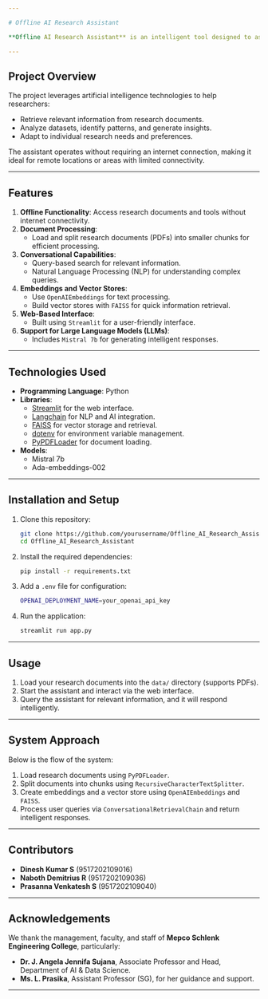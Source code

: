```yaml
---

# Offline AI Research Assistant

**Offline AI Research Assistant** is an intelligent tool designed to assist researchers by providing access to a wide range of information and tools even in offline environments. This project was developed as part of a mini-project for the **B.Tech in Artificial Intelligence and Data Science** program at **Mepco Schlenk Engineering College**.

---
```


## Project Overview

The project leverages artificial intelligence technologies to help researchers:
- Retrieve relevant information from research documents.
- Analyze datasets, identify patterns, and generate insights.
- Adapt to individual research needs and preferences.

The assistant operates without requiring an internet connection, making it ideal for remote locations or areas with limited connectivity.

---

## Features

1. **Offline Functionality**: Access research documents and tools without internet connectivity.
2. **Document Processing**:
   - Load and split research documents (PDFs) into smaller chunks for efficient processing.
3. **Conversational Capabilities**:
   - Query-based search for relevant information.
   - Natural Language Processing (NLP) for understanding complex queries.
4. **Embeddings and Vector Stores**:
   - Use `OpenAIEmbeddings` for text processing.
   - Build vector stores with `FAISS` for quick information retrieval.
5. **Web-Based Interface**:
   - Built using `Streamlit` for a user-friendly interface.
6. **Support for Large Language Models (LLMs)**:
   - Includes `Mistral 7b` for generating intelligent responses.

---

## Technologies Used

- **Programming Language**: Python
- **Libraries**:
  - [Streamlit](https://streamlit.io/) for the web interface.
  - [Langchain](https://langchain.com/) for NLP and AI integration.
  - [FAISS](https://faiss.ai/) for vector storage and retrieval.
  - [dotenv](https://pypi.org/project/python-dotenv/) for environment variable management.
  - [PyPDFLoader](https://pypi.org/project/langchain/) for document loading.
- **Models**:
  - Mistral 7b
  - Ada-embeddings-002

---

## Installation and Setup

1. Clone this repository:
   ```bash
   git clone https://github.com/yourusername/Offline_AI_Research_Assistant.git
   cd Offline_AI_Research_Assistant
   ```

2. Install the required dependencies:
   ```bash
   pip install -r requirements.txt
   ```

3. Add a `.env` file for configuration:
   ```bash
   OPENAI_DEPLOYMENT_NAME=your_openai_api_key
   ```

4. Run the application:
   ```bash
   streamlit run app.py
   ```

---

## Usage

1. Load your research documents into the `data/` directory (supports PDFs).
2. Start the assistant and interact via the web interface.
3. Query the assistant for relevant information, and it will respond intelligently.

---

## System Approach

Below is the flow of the system:

1. Load research documents using `PyPDFLoader`.
2. Split documents into chunks using `RecursiveCharacterTextSplitter`.
3. Create embeddings and a vector store using `OpenAIEmbeddings` and `FAISS`.
4. Process user queries via `ConversationalRetrievalChain` and return intelligent responses.

---

## Contributors

- **Dinesh Kumar S** (9517202109016)
- **Naboth Demitrius R** (9517202109036)
- **Prasanna Venkatesh S** (9517202109040)

---

## Acknowledgements

We thank the management, faculty, and staff of **Mepco Schlenk Engineering College**, particularly:
- **Dr. J. Angela Jennifa Sujana**, Associate Professor and Head, Department of AI & Data Science.
- **Ms. L. Prasika**, Assistant Professor (SG), for her guidance and support.

---
